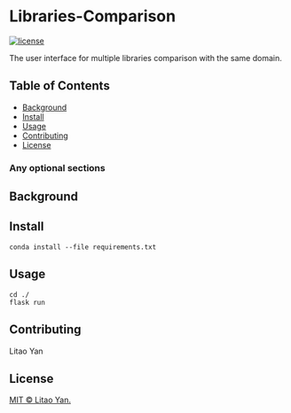 # Libraries-Comparison

[![license](https://img.shields.io/github/license/:user/:repo.svg)](LICENSE)

The user interface for multiple libraries comparison with the same domain.

## Table of Contents

- [Background](#background)
- [Install](#install)
- [Usage](#usage)
- [Contributing](#contributing)
- [License](#license)

### Any optional sections

## Background



## Install

```
conda install --file requirements.txt
```

## Usage

```
cd ./
flask run
```

## Contributing

Litao Yan

## License

[MIT © Litao Yan.](../LICENSE)

